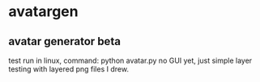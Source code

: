 # avatargen
avatar generator beta
--
test run in linux, command: python avatar.py
no GUI yet, just simple layer testing with layered png files I drew.
